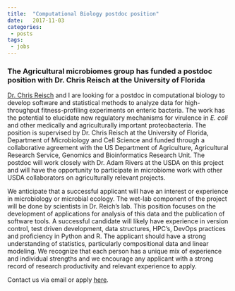```yaml
---
title:  "Computational Biology postdoc position"
date:   2017-11-03
categories:
 - posts
tags:
 - jobs
---
```


### The Agricultural microbiomes group has funded a postdoc position with Dr. Chris Reisch at the University of Florida

[Dr. Chris Reisch](https://scholar.google.com/citations?user=Q3nC2m4AAAAJ&hl=en) and I  are looking for a postdoc in computational biology to develop software and statistical methods to analyze data for high-throughput fitness-profiling experiments on enteric bacteria. The work has the potential to elucidate new regulatory mechanisms for virulence in _E. coli_ and other medically and agriculturally important proteobacteria. The position is supervised by Dr. Chris Reisch at the University of Florida, Department of Microbiology and Cell Science and funded through a collaborative agreement with the US Department of Agriculture, Agricultural Research Service, Genomics and Bioinformatics Research Unit. The postdoc will work closely with Dr. Adam Rivers at the USDA on this project and will have the opportunity to participate in microbiome work with other USDA collaborators on agriculturally relevant projects.

We anticipate that a successful applicant will have an interest or experience in microbiology or microbial ecology. The wet-lab component of the project will be done by scientists in Dr. Reich’s lab. This position focuses on the development of applications for analysis of this data and the publication of software tools. A successful candidate will likely have experience in version control, test driven development, data structures, HPC’s, DevOps practices and proficiency in Python and R. The applicant should have a strong understanding of statistics, particularly compositional data and linear modeling. We recognize that each person has a unique mix of experience and individual strengths and we encourage any applicant with a strong record of research productivity and relevant experience to apply.

Contact us via email or apply  [here](http://explore.jobs.ufl.edu/cw/en-us/job/505250/post-doctoral-associate-computational-biology-in-microbiology).
